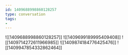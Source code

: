 ```yaml
---
id: 1409688998860128257
type: conversation
tags:
- 
---
```

![[1409688998860128257]]
![[1409699189995409408]]
![[1409714272611966985]]
![[1409874184776425476]]
![[1409947854332862464]]

